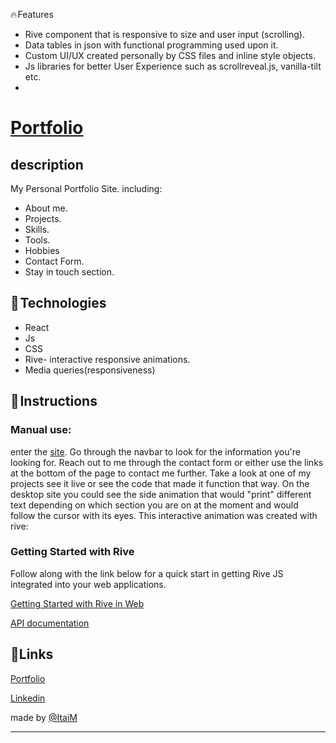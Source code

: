 🔥 Features
- Rive component that is responsive to size and user input (scrolling).
- Data tables in json with functional programming used upon it.
- Custom UI/UX created personally by CSS files and inline style objects.
- Js libraries for better User Experience such as scrollreveal.js, vanilla-tilt etc.
- 

# [Portfolio](https://itaimiz.com/)

## description
My Personal Portfolio Site.
including: 
- About me.
- Projects.
- Skills.
- Tools.
- Hobbies
- Contact Form.
- Stay in touch section.

## 🔧 Technologies
- React
- Js
- CSS
- Rive- interactive responsive animations. 
- Media queries(responsiveness)

## 📃 Instructions

### Manual use:
enter the [site](https://itaimiz.com/). Go through the navbar to look for the information you're looking for.
Reach out to me through the contact form or either use the links at the bottom of the page to contact me further.
Take a look at one of my projects see it live or see the code that made it function that way.
On the desktop site you could see the side animation that would "print" different text depending on which section you are on at the moment and would follow the cursor with its eyes.
This interactive animation was created with rive:

### Getting Started with Rive

Follow along with the link below for a quick start in getting Rive JS integrated into your web applications.

[Getting Started with Rive in Web](https://help.rive.app/runtimes/overview/web-js)

[API documentation](https://help.rive.app/runtimes/overview/web-js/rive-parameters)

## 🔗Links
[Portfolio](https://itaimiz.com/)

[Linkedin](https://www.linkedin.com/in/itai-mizlish/)

made by [@ItaiM](https://github.com/itaim18)

----
